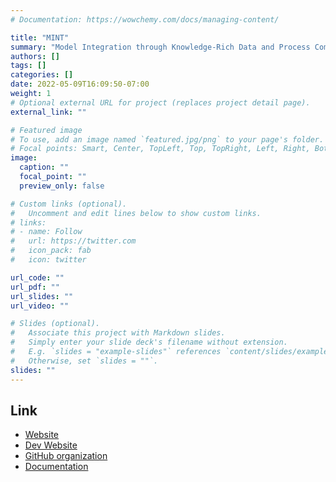 ```yaml
---
# Documentation: https://wowchemy.com/docs/managing-content/

title: "MINT"
summary: "Model Integration through Knowledge-Rich Data and Process Composition"
authors: []
tags: []
categories: []
date: 2022-05-09T16:09:50-07:00
weight: 1
# Optional external URL for project (replaces project detail page).
external_link: ""

# Featured image
# To use, add an image named `featured.jpg/png` to your page's folder.
# Focal points: Smart, Center, TopLeft, Top, TopRight, Left, Right, BottomLeft, Bottom, BottomRight.
image:
  caption: ""
  focal_point: ""
  preview_only: false

# Custom links (optional).
#   Uncomment and edit lines below to show custom links.
# links:
# - name: Follow
#   url: https://twitter.com
#   icon_pack: fab
#   icon: twitter

url_code: ""
url_pdf: ""
url_slides: ""
url_video: ""

# Slides (optional).
#   Associate this project with Markdown slides.
#   Simply enter your slide deck's filename without extension.
#   E.g. `slides = "example-slides"` references `content/slides/example-slides.md`.
#   Otherwise, set `slides = ""`.
slides: ""
---
```


## Link

- [Website](https://mint.isi.edu)
- [Dev Website](https://dev.mint.isi.edu)
- [GitHub organization](https://github.com/mintproject)
- [Documentation](https://mintproject.readthedocs.io/en/latest/)